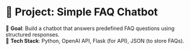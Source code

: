 # 🚀 Project: **Simple FAQ Chatbot**
📌 **Goal**: Build a chatbot that answers predefined FAQ questions using structured responses.  
🔧 **Tech Stack**: Python, OpenAI API, Flask (for API), JSON (to store FAQs).
